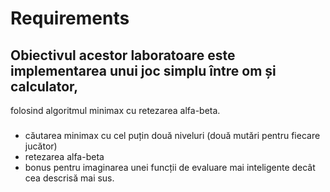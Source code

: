 # Requirements

## Obiectivul acestor laboratoare este implementarea unui joc simplu între om și calculator,
folosind algoritmul minimax cu retezarea alfa-beta.

### 
- căutarea minimax cu cel puțin două niveluri (două mutări pentru fiecare jucător)
- retezarea alfa-beta
- bonus pentru imaginarea unei funcții de evaluare mai inteligente decât cea descrisă
mai sus.
